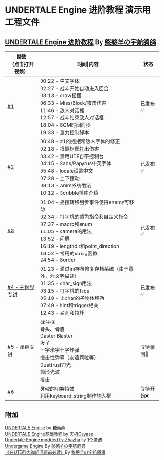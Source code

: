 # UNDERTALE Engine 进阶教程 演示用工程文件

## <a href="https://space.bilibili.com/252906762/channel/collectiondetail?sid=816930">UNDERTALE Engine 进阶教程</a> By <a href="https://space.bilibili.com/252906762">憨憨羊の宇航鸽鸽</a><br>
|期数<br>（点击打开视频）|时间\|内容|状态|
|-|-|-|
|<a href="https://www.bilibili.com/video/BV13d4y1K72G/">#1</a>|00:22 - 中文字体<br>02:27 - 战斗开始自动进入回合<br>03:13 - draw摇摆<br>06:33 - Miss/Block/攻击伤害<br>11:46 - 敌人对话框<br>12:57 - 战斗结束敌人对话框<br>18:04 - BGM时间同步<br>19:33 - 重力控制脚本|已发布✅|
|<a href="https://www.bilibili.com/video/BV1n84y1i73h/">#2</a>|00:48 - #1的摇摆和敌人字体的修正<br>02:18 - 根据标靶打出伤害<br>03:42 - 禁用UTE自带控制台<br>04:15 - Sans/Papyrus中英字体<br>05:48 - locale设置中文<br>07:28 - 上下摆动<br>08:13 - Anim系统用法<br>10:12 - Scribble插件介绍|已发布✅|
|<a href="https://www.bilibili.com/video/BV19h411c7k1/">#3</a>|01:04 - 摇摆转移到步事件使得enemy可移动<br>02:34 - 打字机的颜色指令和自定义指令<br>07:37 - macro和enum<br>11:05 - camera的用法<br>13:52 - 闪屏<br>16:19 - lengthdir和point_direction<br>18:52 - 常用的string函数<br>24:54 - Border|已发布✅|
|<a href="https://www.bilibili.com/video/BV1JN411h7xP/">#4 - 主世界专讲</a>|01:23 - 通过ini存档修复存档系统（由于意外，为文字描述）<br>01:35 - char_sign用法<br>03:15 - 打字机的face<br>05:18 - 让char的子物体移动<br>07:49 - hint和trigger相关<br>12:43 - 尖刺和拉杆|已发布✅|
#5 - 弹幕专讲|战斗框<br>骨头、骨墙<br>Gaster Blaster<br>板子<br>一字米字十字炸弹<br>撞击性弹幕（友谊颗粒等）<br>Dusttrust刀光<br>圆形光波<br>枪击|等待录制🎥|
#6|灵魂的切换特效<br>利用keyboard_string制作输入框|等待开始❌|
## 附加
<a href=https://github.com/TML233/UndertaleEngine>UNDERTALE Engine</a> by <a href=https://github.com/TML233>糖萌芦</a><br>
<a href=https://www.bilibili.com/video/BV1V5411o7BX>UNDERTALE Engine基础教程</a> by <a href=https://space.bilibili.com/512943967>天机Ceyase</a><br>
<a href=https://github.com/onezhazha233/Undertale-Engine-modded-by-Zhazha>Undertale Engine modded by Zhazha</a> by <a href=https://space.bilibili.com/25245703>1个渣渣</a><br>
<a href="https://github.com/SheepYhangCN/UndergameEngine">Undergame Engine</a> By <a href="https://space.bilibili.com/252906762">憨憨羊の宇航鸽鸽</a><br>
<a href="https://github.com/SheepYhangCN/ReadBeforeAskingQuestionsInUTEGroup/blob/main/README.md">《在UTE群内询问问题前必读》</a>By <a href="https://space.bilibili.com/252906762">憨憨羊の宇航鸽鸽</a>